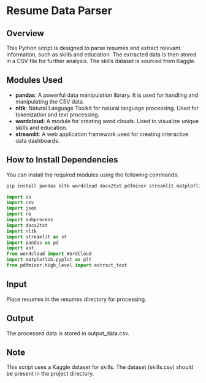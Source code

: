 # Resume Data Parser

## Overview

This Python script is designed to parse resumes and extract relevant information, such as skills and education. The extracted data is then stored in a CSV file for further analysis. The skills dataset is sourced from Kaggle.

## Modules Used

- **pandas**: A powerful data manipulation library. It is used for handling and manipulating the CSV data.
- **nltk**: Natural Language Toolkit for natural language processing. Used for tokenization and text processing.
- **wordcloud**: A module for creating word clouds. Used to visualize unique skills and education.
- **streamlit**: A web application framework used for creating interactive data dashboards.

## How to Install Dependencies

You can install the required modules using the following commands:

```bash
pip install pandas nltk wordcloud docx2txt pdfminer streanlit matplotlib
```
```python
import os
import csv
import json
import re
import subprocess
import docx2txt
import nltk
import streamlit as st
import pandas as pd
import ast
from wordcloud import WordCloud
import matplotlib.pyplot as plt
from pdfminer.high_level import extract_text

```
## Input
Place resumes in the resumes directory for processing.

## Output
The processed data is stored in output_data.csv.

## Note
This script uses a Kaggle dataset for skills. The dataset (skills.csv) should be present in the project directory.
